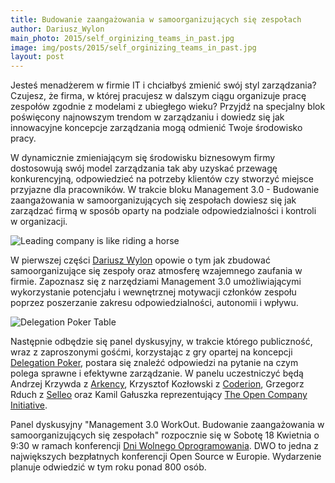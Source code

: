 ```yaml
---
title: Budowanie zaangażowania w samoorganizujących się zespołach
author: Dariusz_Wylon
main_photo: 2015/self_orginizing_teams_in_past.jpg
image: img/posts/2015/self_orginizing_teams_in_past.jpg
layout: post
---
```


Jesteś menadżerem w firmie IT i chciałbyś zmienić swój styl zarządzania? Czujesz, że firma, w której pracujesz w dalszym ciągu organizuje pracę zespołów zgodnie z modelami z ubiegłego wieku? Przyjdź na specjalny blok poświęcony najnowszym trendom w zarządzaniu i dowiedz się jak innowacyjne koncepcje zarządzania mogą odmienić Twoje środowisko pracy.

W dynamicznie zmieniającym się środowisku biznesowym firmy dostosowują swój model zarządzania tak aby uzyskać przewagę konkurencyjną, odpowiedzieć na potrzeby klientów czy stworzyć miejsce przyjazne dla pracowników. W trakcie bloku Management 3.0 - Budowanie zaangażowania w samoorganizujących się zespołach dowiesz się jak zarządzać firmą w sposób oparty na podziale odpowiedzialności i kontroli w organizacji.

![Leading company is like riding a horse](/pl/blog/img/posts/2015/leading_company_is_like_riding_a_horse.jpg)

W pierwszej części [Dariusz Wylon](https://www.linkedin.com/in/dariuszwylon) opowie o tym jak zbudować samoorganizujące się zespoły oraz atmosferę wzajemnego zaufania w firmie. Zapoznasz się z narzędziami Management 3.0 umożliwiającymi wykorzystanie potencjału i wewnętrznej motywacji członków zespołu poprzez poszerzanie zakresu odpowiedzialności, autonomii i wpływu.

<img class="medium" src="/pl/blog/img/posts/2015/delegation_poker.png" alt="Delegation Poker Table">

Następnie odbędzie się panel dyskusyjny, w trakcie którego publiczność, wraz z zaproszonymi gośćmi, korzystając z gry opartej na koncepcji [Delegation Poker](https://management30.com/product/delegation-poker/), postara się znaleźć odpowiedzi na pytanie na czym polega sprawne i efektywne zarządzanie. W panelu uczestniczyć będą Andrzej Krzywda z [Arkency](http://arkency.com/), Krzysztof Kozłowski z [Coderion](http://coderion.pl/), Grzegorz Rduch z [Selleo](http://selleo.com/) oraz Kamil Gałuszka reprezentujący [The Open Company Initiative](http://www.opencompany.org/).

Panel dyskusyjny "Management 3.0 WorkOut. Budowanie zaangażowania w samoorganizujących się zespołach" rozpocznie się w Sobotę 18 Kwietnia o 9:30 w ramach konferencji [Dni Wolnego Oprogramowania](http://dwo.mikstura.it). DWO to jedna z największych bezpłatnych konferencji Open Source w Europie. Wydarzenie planuje odwiedzić w tym roku ponad 800 osób.

